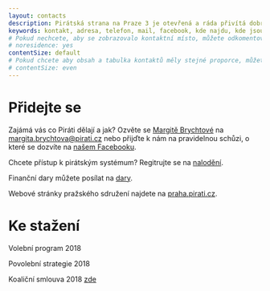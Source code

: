 ```yaml
---
layout: contacts
description: Pirátská strana na Praze 3 je otevřená a ráda přivítá dobrovolníky a odpoví na dotazy kritiků.
keywords: kontakt, adresa, telefon, mail, facebook, kde najdu, kde jsou
# Pokud nechcete, aby se zobrazovalo kontaktní místo, můžete odkomentovat následující řádek:
# noresidence: yes
contentSize: default
# Pokud chcete aby obsah a tabulka kontaktů měly stejné proporce, můžete použít:
# contentSize: even
---
```



<div class="o-section-header o-section-header--indented">
  <h1 class="t-h2-alt">Přidejte se</h1>
</div>


Zajámá vás co Piráti dělají a jak? Ozvěte se [Margitě Brychtové](/lide/margita-brychtova) na margita.brychtova@pirati.cz nebo přijďte k nám
na pravidelnou schůzi, o které se dozvíte na [našem Facebooku](https://www.facebook.com/PiratiPraha3/).

Chcete přístup k pirátským systémum? Regitrujte se na [nalodění](https://nalodeni.pirati.cz/).

Finanční dary můžete posílat na [dary](https://dary.pirati.cz).

Webové stránky pražského sdružení najdete na [praha.pirati.cz](https://praha.pirati.cz/).


<div class="o-section-header o-section-header--indented">
  <h1 class="t-h2-alt">Ke stažení</h1>
</div>

Volební program 2018

Povolební strategie 2018

Koaliční smlouva 2018 [zde](https://www.praha3.cz/samosprava/zastupitelstvo/koalicni-dohoda-pro-obdobi-20182022)


